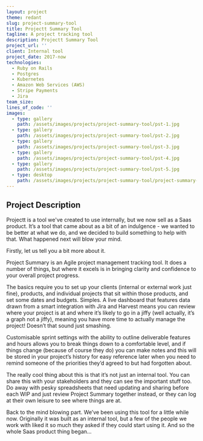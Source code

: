 ```yaml
---
layout: project
theme: redant
slug: project-summary-tool
title: Projectt Summary Tool
tagline: A project tracking tool
description: Projectt Summary Tool
project_url: ''
client: Internal tool
project_date: 2017-now
technologies:
  - Ruby on Rails
  - Postgres
  - Kubernetes
  - Amazon Web Services (AWS)
  - Stripe Payments
  - Jira
team_size:
lines_of_code: ''
images:
  - type: gallery
    path: /assets/images/projects/project-summary-tool/pst-1.jpg
  - type: gallery
    path: /assets/images/projects/project-summary-tool/pst-2.jpg
  - type: gallery
    path: /assets/images/projects/project-summary-tool/pst-3.jpg
  - type: gallery
    path: /assets/images/projects/project-summary-tool/pst-4.jpg
  - type: gallery
    path: /assets/images/projects/project-summary-tool/pst-5.jpg
  - type: desktop
    path: /assets/images/projects/project-summary-tool/project-summary-tool-hero-desktop.jpg
---
```


## Project Description

Projectt is a tool we've created to use internally, but we now sell as a Saas product. It’s a tool that came about as a bit of an indulgence - we wanted to be better at what we do, and we decided to build something to help with that. What happened next will blow your mind.

Firstly, let us tell you a bit more about it.

Project Summary is an Agile project management tracking tool. It does a number of things, but where it excels is in bringing clarity and confidence to your overall project progress.

The basics require you to set up your clients (internal or external work just fine), products, and individual projects that sit within those products, and set some dates and budgets. Simples. A live dashboard that features data drawn from a smart integration with Jira and Harvest means you can review where your project is at and where it’s likely to go in a jiffy (well actually, it’s a graph not a jiffy), meaning you have more time to actually manage the project! Doesn’t that sound just smashing.

Customisable sprint settings with the ability to outline deliverable features and hours allows you to break things down to a comfortable level, and if things change (because of course they do) you can make notes and this will be stored in your project’s history for easy reference later when you need to remind someone of the priorities they’d agreed to but had forgotten about.

The really cool thing about this is that it’s not just an internal tool. You can share this with your stakeholders and they can see the important stuff too. Do away with pesky spreadsheets that need updating and sharing before each WIP and just review Project Summary together instead, or they can log at their own leisure to see where things are at.

Back to the mind blowing part. We’ve been using this tool for a little while now. Originally it was built as an internal tool, but a few of the people we work with liked it so much they asked if they could start using it. And so the whole Saas product thing began...
